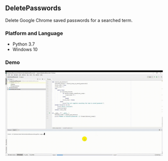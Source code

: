 ## DeletePasswords
Delete Google Chrome saved passwords for a searched term. 

### Platform and Language
- Python 3.7
- Windows 10

### Demo
![demo](screenshots/delete_passwords.gif)